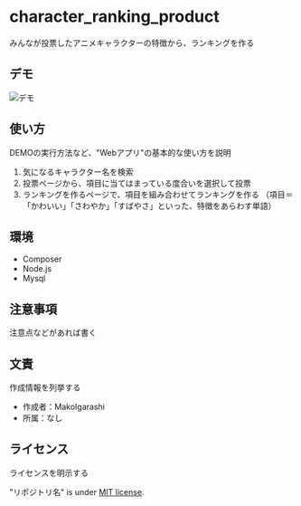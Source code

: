 # character_ranking_product
みんなが投票したアニメキャラクターの特徴から、ランキングを作る

## デモ

![デモ](https://image-url.gif)


## 使い方

DEMOの実行方法など、"Webアプリ"の基本的な使い方を説明

1. 気になるキャラクター名を検索
2. 投票ページから、項目に当てはまっている度合いを選択して投票
3. ランキングを作るページで、項目を組み合わせてランキングを作る
（項目＝「かわいい」「さわやか」「すばやさ」といった、特徴をあらわす単語）


## 環境
* Composer
* Node.js
* Mysql


## 注意事項

注意点などがあれば書く


## 文責

作成情報を列挙する

* 作成者：MakoIgarashi
* 所属：なし


## ライセンス

ライセンスを明示する

"リポジトリ名" is under [MIT license](https://en.wikipedia.org/wiki/MIT_License).
